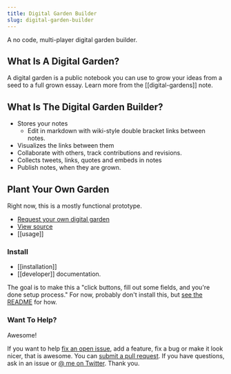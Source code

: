 ```yaml
---
title: Digital Garden Builder 
slug: digital-garden-builder
---
```

  A no code, multi-player digital garden builder.


## What Is A Digital Garden?

A digital garden is a public notebook you can use to grow your ideas from a seed to a full grown essay. Learn more from the [[digital-gardens]] note.
 

## What Is The Digital Garden Builder?

- Stores your notes
  - Edit in markdown with wiki-style double bracket links between notes.
- Visualizes the links between them
- Collaborate with others, track contributions and revisions.
- Collects tweets, links, quotes and embeds in notes
- Publish notes, when they are grown.
  

## Plant Your Own Garden

Right now, this is a mostly functional prototype.

- [Request your own digital garden](https://docs.google.com/forms/d/e/1FAIpQLSceXRwG_NQ-5sy1lcP613uS_BH2H1JqhuGOzOWbai7XClK3Cw/viewform)
- [View source](https://github.com/Shelob9/garden-cms)
- [[usage]]

### Install

- [[installation]]
- [[developer]] documentation.

The goal is to make this a "click buttons, fill out some fields, and you're done setup process." For now, probably don't install this, but [see the README](https://github.com/Shelob9/garden-cms/blob/main/README.md) for how. 


### Want To Help?

Awesome!
  
If you want to help [fix an open issue](https://github.com/Shelob9/digitial-garden-builder/issues), add a feature, fix a bug or make it look nicer, that is awesome. You can [submit a pull request](https://github.com/Shelob9/digitial-garden-builder/pulls). If you have questions, ask in an issue or [@ me on Twitter](https://twitter.com/josh412). Thank you.
